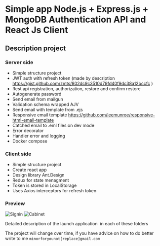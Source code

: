 # Simple app Node.js + Express.js + MongoDB Authentication API and React Js Client

## Description project

### Server side

- Simple structure project
- JWT auth with refresh token (made by description https://gist.github.com/zmts/802dc9c3510d79fd40f9dc38a12bccfc )
- Rest api registration, authorization, restore and confirm restore
- Autogenerate password
- Send email from mailgun
- Validation schema wrapped AJV
- Send email with template from .ejs
- Responsive email template https://github.com/leemunroe/responsive-html-email-template
- Catched email to .eml files on dev mode
- Error decorator
- Handler error and logging
- Docker compose

### Client side

- Simple structure project
- Create react app
- Design library Ant.Design
- Redux for state menagment
- Token is stored in LocalStorage
- Uses Axios interceptors for refresh token

### Preview

![Signin](http://off-transition.ru/github/1.png)
![Cabinet](http://off-transition.ru/github/2.png)

Detailed description of the launch application
 in each of these folders

The project will change over time, if you have advice on how to do better write to me `minorforyounot[replace]gmail.com`